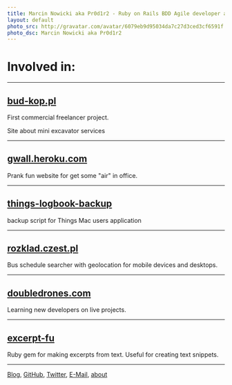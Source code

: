 ```yaml
---
title: Marcin Nowicki aka Pr0d1r2 - Ruby on Rails BDD Agile developer and Team Leader using GTD and minimalistic approach (projects)
layout: default
photo_src: http://gravatar.com/avatar/6079eb9d95034da7c27d3ced3cf6591f.png?r=PG
photo_dsc: Marcin Nowicki aka Pr0d1r2
---
```


# Involved in: 

<hr>

## [bud-kop.pl](http://bud-kop.pl)

First commercial freelancer project.

Site about mini excavator services

<hr>

## [gwall.heroku.com](http://gwall.heroku.com)

Prank fun website for get some "air" in office.

<hr>

## [things-logbook-backup](http://github.com/hash4di/things-logbook-backup)

backup script for Things Mac users application

<hr>

## [rozklad.czest.pl](http://rozklad.czest.pl)

Bus schedule searcher with geolocation for mobile devices and desktops.

<hr>

## [doubledrones.com](http://doubledrones.com)

Learning new developers on live projects.

<hr>

## [excerpt-fu](http://github.com/experteer/excerpt-fu)

Ruby gem for making excerpts from text. Useful for creating text snippets.

<hr>

[Blog](http://hash4di.wordpress.com),
[GitHub](http://github.com/hash4di),
[Twitter](http://twitter.com/hash4di),
[E-Mail](mailto:hash4di@gmail.com),
[about](/)
